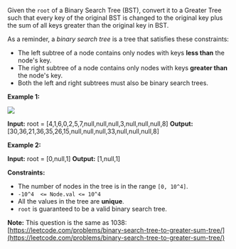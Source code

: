 
Given the  `root`  of a Binary Search Tree (BST), convert it to a Greater Tree such that every key of the original BST is changed to the original key plus the sum of all keys greater than the original key in BST.

As a reminder, a  _binary search tree_  is a tree that satisfies these constraints:

-   The left subtree of a node contains only nodes with keys  **less than**  the node's key.
-   The right subtree of a node contains only nodes with keys  **greater than**  the node's key.
-   Both the left and right subtrees must also be binary search trees.

**Example 1:**

![](https://assets.leetcode.com/uploads/2019/05/02/tree.png)

**Input:** root = [4,1,6,0,2,5,7,null,null,null,3,null,null,null,8]
**Output:** [30,36,21,36,35,26,15,null,null,null,33,null,null,null,8]

**Example 2:**

**Input:** root = [0,null,1]
**Output:** [1,null,1]

**Constraints:**

-   The number of nodes in the tree is in the range  `[0, 10^4]`.
-   `-10^4  <= Node.val <= 10^4`
-   All the values in the tree are  **unique**.
-   `root`  is guaranteed to be a valid binary search tree.

**Note:**  This question is the same as 1038:  [https://leetcode.com/problems/binary-search-tree-to-greater-sum-tree/](https://leetcode.com/problems/binary-search-tree-to-greater-sum-tree/)